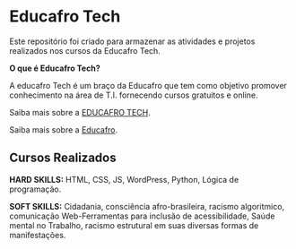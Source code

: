 
# Educafro Tech
Este repositório foi criado para armazenar as atividades e projetos realizados nos cursos da Educafro Tech.

**O que é Educafro Tech?**

A educafro Tech é um braço da Educafro que tem como objetivo promover conhecimento na área de T.I. fornecendo cursos gratuitos e online.

Saiba mais sobre a [EDUCAFRO TECH](https://educafrotech.educafro.org.br).


Saiba mais sobre a [Educafro](https://www.educafro.org.br/bkp_site/conheca-educafro/).

## Cursos Realizados

**HARD SKILLS:** HTML, CSS, JS, WordPress, Python, Lógica de programação.

**SOFT SKILLS:** Cidadania, consciência afro-brasileira, racismo algoritmico, comunicação Web-Ferramentas
para inclusão de acessibilidade, Saúde mental no Trabalho, racismo estrutural em suas diversas formas de manifestações.

